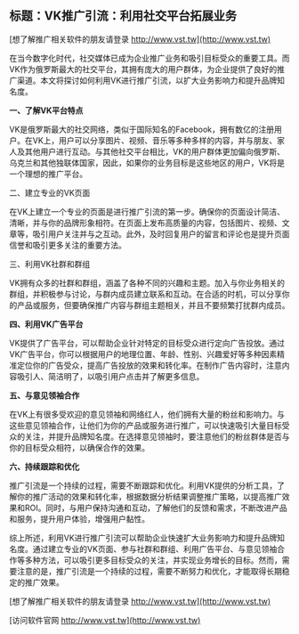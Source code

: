 ## **标题：VK推广引流：利用社交平台拓展业务**

[想了解推广相关软件的朋友请登录 http://www.vst.tw](http://www.vst.tw)

在当今数字化时代，社交媒体已成为企业推广业务和吸引目标受众的重要工具。而VK作为俄罗斯最大的社交平台，其拥有庞大的用户群体，为企业提供了良好的推广渠道。本文将探讨如何利用VK进行推广引流，以扩大业务影响力和提升品牌知名度。

**一、了解VK平台特点**

VK是俄罗斯最大的社交网络，类似于国际知名的Facebook，拥有数亿的注册用户。在VK上，用户可以分享图片、视频、音乐等多种多样的内容，并与朋友、家人及其他用户进行互动。与其他社交平台相比，VK的用户群体更加偏向俄罗斯、乌克兰和其他独联体国家，因此，如果你的业务目标是这些地区的用户，VK将是一个理想的推广平台。

二、建立专业的VK页面

在VK上建立一个专业的页面是进行推广引流的第一步。确保你的页面设计简洁、清晰，并与你的品牌形象相符。在页面上发布高质量的内容，包括图片、视频、文章等，吸引用户关注并与之互动。此外，及时回复用户的留言和评论也是提升页面信誉和吸引更多关注的重要方法。

三、利用VK社群和群组

VK拥有众多的社群和群组，涵盖了各种不同的兴趣和主题。加入与你业务相关的群组，并积极参与讨论，与群内成员建立联系和互动。在合适的时机，可以分享你的产品或服务，但要确保推广内容与群组主题相关，并且不要频繁打扰群内成员。

**四、利用VK广告平台**

VK提供了广告平台，可以帮助企业针对特定的目标受众进行定向广告投放。通过VK广告平台，你可以根据用户的地理位置、年龄、性别、兴趣爱好等多种因素精准定位你的广告受众，提高广告投放的效果和转化率。在制作广告内容时，注意内容吸引人、简洁明了，以吸引用户点击并了解更多信息。

**五、与意见领袖合作**

在VK上有很多受欢迎的意见领袖和网络红人，他们拥有大量的粉丝和影响力。与这些意见领袖合作，让他们为你的产品或服务进行推广，可以快速吸引大量目标受众的关注，并提升品牌知名度。在选择意见领袖时，要注意他们的粉丝群体是否与你的目标受众相符，以确保合作的效果。

**六、持续跟踪和优化**

推广引流是一个持续的过程，需要不断跟踪和优化。利用VK提供的分析工具，了解你的推广活动的效果和转化率，根据数据分析结果调整推广策略，以提高推广效果和ROI。同时，与用户保持沟通和互动，了解他们的反馈和需求，不断改进产品和服务，提升用户体验，增强用户黏性。

综上所述，利用VK进行推广引流可以帮助企业快速扩大业务影响力和提升品牌知名度。通过建立专业的VK页面、参与社群和群组、利用广告平台、与意见领袖合作等多种方法，可以吸引更多目标受众的关注，并实现业务增长的目标。然而，需要注意的是，推广引流是一个持续的过程，需要不断努力和优化，才能取得长期稳定的推广效果。

[想了解推广相关软件的朋友请登录 http://www.vst.tw](http://www.vst.tw)


[访问软件官网 http://www.vst.tw](http://www.vst.tw)
